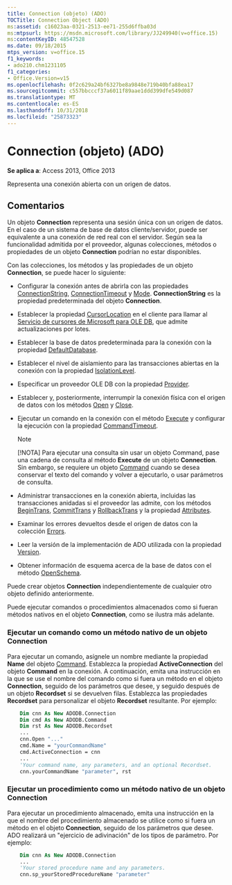 ```yaml
---
title: Connection (objeto) (ADO)
TOCTitle: Connection Object (ADO)
ms:assetid: c16023aa-0321-2513-ee71-255d6ffba03d
ms:mtpsurl: https://msdn.microsoft.com/library/JJ249940(v=office.15)
ms:contentKeyID: 48547528
ms.date: 09/18/2015
mtps_version: v=office.15
f1_keywords:
- ado210.chm1231105
f1_categories:
- Office.Version=v15
ms.openlocfilehash: 0f2c629a24bf6327be8a9848e719b40bfa88ea17
ms.sourcegitcommit: c557bbcccf37a6011f89aae1ddd399dfe549d087
ms.translationtype: MT
ms.contentlocale: es-ES
ms.lasthandoff: 10/31/2018
ms.locfileid: "25873323"
---
```

# <a name="connection-object-ado"></a>Connection (objeto) (ADO)

**Se aplica a**: Access 2013, Office 2013

Representa una conexión abierta con un origen de datos.

## <a name="remarks"></a>Comentarios

Un objeto **Connection** representa una sesión única con un origen de datos. En el caso de un sistema de base de datos cliente/servidor, puede ser equivalente a una conexión de red real con el servidor. Según sea la funcionalidad admitida por el proveedor, algunas colecciones, métodos o propiedades de un objeto **Connection** podrían no estar disponibles.

Con las colecciones, los métodos y las propiedades de un objeto **Connection**, se puede hacer lo siguiente:

  - Configurar la conexión antes de abrirla con las propiedades [ConnectionString](connectionstring-property-ado.md), [ConnectionTimeout](connectiontimeout-property-ado.md) y [Mode](mode-property-ado.md). **ConnectionString** es la propiedad predeterminada del objeto **Connection**.

  - Establecer la propiedad [CursorLocation](cursorlocation-property-ado.md) en el cliente para llamar al [Servicio de cursores de Microsoft para OLE DB](microsoft-cursor-service-for-ole-db-ado-service-component.md), que admite actualizaciones por lotes.

  - Establecer la base de datos predeterminada para la conexión con la propiedad [DefaultDatabase](defaultdatabase-property-ado.md).

  - Establecer el nivel de aislamiento para las transacciones abiertas en la conexión con la propiedad [IsolationLevel](isolationlevel-property-ado.md).

  - Especificar un proveedor OLE DB con la propiedad [Provider](provider-property-ado.md).

  - Establecer y, posteriormente, interrumpir la conexión física con el origen de datos con los métodos [Open](open-method-ado-connection.md) y [Close](close-method-ado.md).

  - Ejecutar un comando en la conexión con el método [Execute](https://msdn.microsoft.com/library/jj249832\(v=office.15\)) y configurar la ejecución con la propiedad [CommandTimeout](commandtimeout-property-ado.md).
    

    > [!NOTE]
    > [!NOTA] Para ejecutar una consulta sin usar un objeto Command, pase una cadena de consulta al método **Execute** de un objeto **Connection**. Sin embargo, se requiere un objeto [Command](command-object-ado.md) cuando se desea conservar el texto del comando y volver a ejecutarlo, o usar parámetros de consulta.

  - Administrar transacciones en la conexión abierta, incluidas las transacciones anidadas si el proveedor las admite, con los métodos [BeginTrans](begintrans-committrans-and-rollbacktrans-methods-ado.md), [CommitTrans](begintrans-committrans-and-rollbacktrans-methods-ado.md) y [RollbackTrans](begintrans-committrans-and-rollbacktrans-methods-ado.md) y la propiedad [Attributes](attributes-property-ado.md).

  - Examinar los errores devueltos desde el origen de datos con la colección [Errors](errors-collection-ado.md).

  - Leer la versión de la implementación de ADO utilizada con la propiedad [Version](version-property-ado.md).

  - Obtener información de esquema acerca de la base de datos con el método [OpenSchema](openschema-method-ado.md).

Puede crear objetos **Connection** independientemente de cualquier otro objeto definido anteriormente.

Puede ejecutar comandos o procedimientos almacenados como si fueran métodos nativos en el objeto **Connection**, como se ilustra más adelante.

### <a name="execute-a-command-as-a-native-method-of-a-connection-object"></a>Ejecutar un comando como un método nativo de un objeto Connection

Para ejecutar un comando, asígnele un nombre mediante la propiedad **Name** del objeto [Command](name-property-ado.md). Establezca la propiedad **ActiveConnection** del objeto **Command** en la conexión. A continuación, emita una instrucción en la que se use el nombre del comando como si fuera un método en el objeto **Connection**, seguido de los parámetros que desee, y seguido después de un objeto **Recordset** si se devuelven filas. Establezca las propiedades **Recordset** para personalizar el objeto **Recordset** resultante. Por ejemplo:

```vb
    Dim cnn As New ADODB.Connection
    Dim cmd As New ADODB.Command
    Dim rst As New ADODB.Recordset
    ...
    cnn.Open "..."
    cmd.Name = "yourCommandName"
    cmd.ActiveConnection = cnn
    ...
    'Your command name, any parameters, and an optional Recordset.
    cnn.yourCommandName "parameter", rst
```

### <a name="execute-a-stored-procedure-as-a-native-method-of-a-connection-object"></a>Ejecutar un procedimiento como un método nativo de un objeto Connection

Para ejecutar un procedimiento almacenado, emita una instrucción en la que el nombre del procedimiento almacenado se utilice como si fuera un método en el objeto **Connection**, seguido de los parámetros que desee. ADO realizará un "ejercicio de adivinación" de los tipos de parámetro. Por ejemplo:

```vb
    Dim cnn As New ADODB.Connection
    ...
    'Your stored procedure name and any parameters.
    cnn.sp_yourStoredProcedureName "parameter"
```
